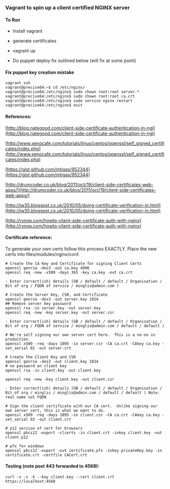 ### Vagrant to spin up a client certified NGINX server


#### To Run

- Install vagrant

- generate certificates

- vagrant up

- Do puppet deploy fix outlined below (will fix at some point)

#### Fix puppet key creation mistake
	vagrant ssh
	vagrant@precise64:~$ cd /etc/nginx/
	vagrant@precise64:/etc/nginx$ sudo chown root:root server.*
	vagrant@precise64:/etc/nginx$ sudo chown root:root ca.crt  
	vagrant@precise64:/etc/nginx$ sudo service nginx restart
	vagrant@precise64:/etc/nginx$ exit

#### References:
[http://blog.nategood.com/client-side-certificate-authentication-in-ngi](http://blog.nategood.com/client-side-certificate-authentication-in-ngi)

[http://www.xenocafe.com/tutorials/linux/centos/openssl/self_signed_certificates/index.php](http://www.xenocafe.com/tutorials/linux/centos/openssl/self_signed_certificates/index.php)

[https://gist.github.com/mtigas/952344](https://gist.github.com/mtigas/952344)

[http://drumcoder.co.uk/blog/2011/oct/19/client-side-certificates-web-apps/](http://drumcoder.co.uk/blog/2011/oct/19/client-side-certificates-web-apps/)

[http://jw35.blogspot.co.uk/2010/05/doing-certificate-verification-in.html](http://jw35.blogspot.co.uk/2010/05/doing-certificate-verification-in.html)

[http://rynop.com/howto-client-side-certificate-auth-with-nginx](http://rynop.com/howto-client-side-certificate-auth-with-nginx)

#### Certificate reference:

To generate your own certs follow this process EXACTLY. Place the new certs into files/modules/nginx/conf.

	# Create the CA Key and Certificate for signing Client Certs
	openssl genrsa -des3 -out ca.key 4096
	openssl req -new -x509 -days 365 -key ca.key -out ca.crt

	- Enter correct(ish) details (GB / default / default / Organisation / Bit of org / FQDN of service / minglis@admin.com )

	# Create the Server Key, CSR, and Certificate
	openssl genrsa -des3 -out server.key 1024
	## Remove server key password
	openssl rsa -in server.key -out server.key 
	openssl req -new -key server.key -out server.csr

	- Enter correct(ish) details (GB / default / default / Organisation / Bit of org / FQDN of service / minglis@admin.com / default / default )

	# We're self signing our own server cert here.  This is a no-no in production.
	openssl x509 -req -days 1095 -in server.csr -CA ca.crt -CAkey ca.key -set_serial 02 -out server.crt

	# Create the Client Key and CSR
	openssl genrsa -des3 -out client.key 1024
	# no password on client key
	openssl rsa -in client.key -out client.key 

	openssl req -new -key client.key -out client.csr

	- Enter correct(ish) details (GB / default / default / Organisation / Bit of org / minglis / minglis@admin.com / default / default ) Note: real name not FQDN

	# Sign the client certificate with our CA cert.  Unlike signing our own server cert, this is what we want to do.
	openssl x509 -req -days 1095 -in client.csr -CA ca.crt -CAkey ca.key -set_serial 03 -out client.crt

	# p12 version of cert for browsers
	openssl pkcs12 -export -clcerts -in client.crt -inkey client.key -out client.p12

	# pfx for windows
	openssl pkcs12 -export -out certificate.pfx -inkey privateKey.key -in certificate.crt -certfile CACert.crt



#### Testing (note post 443 forwarded to 4568):
	curl -v -s -k --key client.key --cert client.crt https://localhost:4568 
